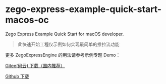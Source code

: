 # zego-express-example-quick-start-macos-oc

Zego Express Example Quick Start for macOS developer.

> 此快速开始工程仅示例如何实现最简单的推拉流功能

更多 ZegoExpressEngine 的用法请参考示例专题 Demo：

[Gitee(码云) 下载（国内推荐）](https://gitee.com/zegodev/zego-express-example-topics-macos-oc)

[Github 下载](https://github.com/zegoim/zego-express-example-topics-macos-oc)
